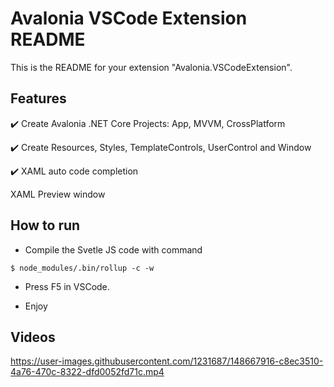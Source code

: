 # Avalonia VSCode Extension README

This is the README for your extension "Avalonia.VSCodeExtension". 

## Features

:heavy_check_mark: Create Avalonia .NET Core Projects: App, MVVM, CrossPlatform

:heavy_check_mark: Create Resources, Styles, TemplateControls, UserControl and Window

:heavy_check_mark: XAML auto code completion 

 XAML Preview window

## How to run

* Compile the Svetle JS code with command
```
$ node_modules/.bin/rollup -c -w
```

* Press F5 in VSCode.

* Enjoy

## Videos

https://user-images.githubusercontent.com/1231687/148667916-c8ec3510-4a76-470c-8322-dfd0052fd71c.mp4

